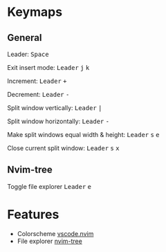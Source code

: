 # Keymaps

## General

Leader: <kbd>Space</kbd>

Exit insert mode: <kbd>Leader</kbd> <kbd>j</kbd> <kbd>k</kbd>

Increment: <kbd>Leader</kbd> <kbd>+</kbd>

Decrement: <kbd>Leader</kbd> <kbd>-</kbd>

Split window vertically: <kbd>Leader</kbd> <kbd>|</kbd>

Split window horizontally: <kbd>Leader</kbd> <kbd>-</kbd>

Make split windows equal width & height: <kbd>Leader</kbd> <kbd>s</kbd> <kbd>e</kbd>

Close current split window: <kbd>Leader</kbd> <kbd>s</kbd> <kbd>x</kbd>

## Nvim-tree

Toggle file explorer <kbd>Leader</kbd> <kbd>e</kbd>

# Features

- Colorscheme [vscode.nvim](https://github.com/Mofiqul/vscode.nvim)
- File explorer [nvim-tree](https://github.com/nvim-tree/nvim-tree.lua)
